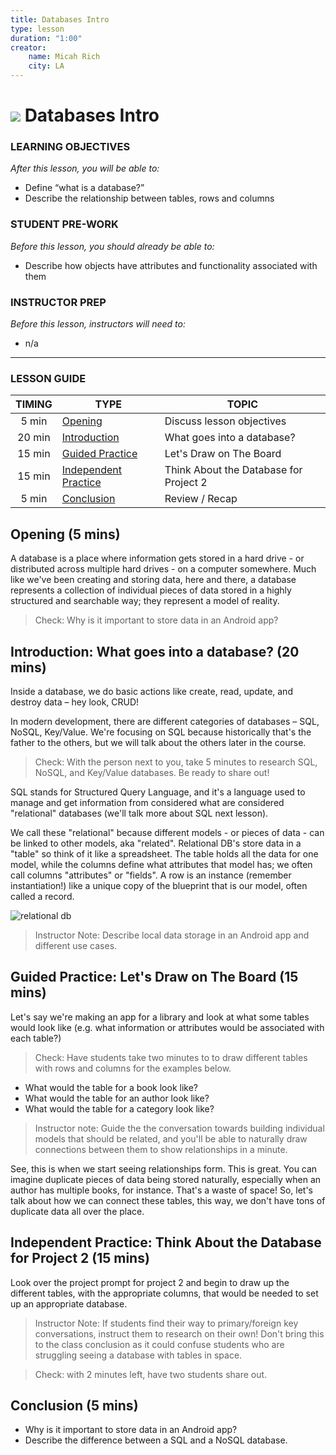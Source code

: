 ```yaml
---
title: Databases Intro
type: lesson
duration: "1:00"
creator:
    name: Micah Rich
    city: LA
---
```


# ![](https://ga-dash.s3.amazonaws.com/production/assets/logo-9f88ae6c9c3871690e33280fcf557f33.png) Databases Intro

### LEARNING OBJECTIVES
*After this lesson, you will be able to:*
- Define “what is a database?”
- Describe the relationship between tables, rows and columns

### STUDENT PRE-WORK
*Before this lesson, you should already be able to:*
- Describe how objects have attributes and functionality associated with them

### INSTRUCTOR PREP
*Before this lesson, instructors will need to:*
- n/a

---

### LESSON GUIDE

| TIMING  | TYPE  | TOPIC  |
|:-:|---|---|
| 5 min  | [Opening](#opening-5-mins)  | Discuss lesson objectives |
| 20 min  | [Introduction](#introduction-what-goes-into-a-database-20-mins)  | What goes into a database? |
| 15 min  | [Guided Practice](#guided-practice-lets-draw-on-the-board-15-mins)  | Let's Draw on The Board  |
| 15 min  | [Independent Practice](#independent-practice-think-about-the-database-for-project-2-15-mins)  | Think About the Database for Project 2 |
| 5 min  | [Conclusion](#conclusion-5-mins)  | Review / Recap |
<a name="opening"></a>
## Opening (5 mins)

A database is a place where information gets stored in a hard drive - or distributed across multiple hard drives - on a computer somewhere. Much like we've been creating and storing data, here and there, a database represents a collection of individual pieces of data stored in a highly structured and searchable way; they represent a model of reality.

> Check: Why is it important to store data in an Android app?

## Introduction: What goes into a database? (20 mins)

Inside a database, we do basic actions like create, read, update, and destroy data – hey look, CRUD!

In modern development, there are different categories of databases – SQL, NoSQL, Key/Value. We're focusing on SQL because historically that's the father to the others, but we will talk about the others later in the course.

> Check: With the person next to you, take 5 minutes to research SQL, NoSQL, and Key/Value databases.  Be ready to share out!

SQL stands for Structured Query Language, and it's a language used to manage and get information from considered what are considered "relational" databases (we'll talk more about SQL next lesson).

We call these "relational" because different models - or pieces of data - can be linked to other models, aka "related". Relational DB's store data in a "table" so think of it like a spreadsheet. The table holds all the data for one model, while the columns define what attributes that model has; we often call columns "attributes" or "fields". A row is an instance (remember instantiation!) like a unique copy of the blueprint that is our model, often called a record.

![relational db](https://cloud.githubusercontent.com/assets/25366/8589355/2646c588-25ca-11e5-9f2d-3d3afe8b7817.png)

> Instructor Note: Describe local data storage in an Android app and different use cases.

## Guided Practice: Let's Draw on The Board  (15 mins)

Let's say we're making an app for a library and look at what some tables would look like (e.g. what information or attributes would be associated with each table?)

> Check: Have students take two minutes to to draw different tables with rows and columns for the examples below.

- What would the table for a book look like?
- What would the table for an author look like?
- What would the table for a category look like?

> Instructor note: Guide the the conversation towards building individual models that should be related, and you'll be able to naturally draw connections between them to show relationships in a minute.

See, this is when we start seeing relationships form. This is great. You can imagine duplicate pieces of data being stored naturally, especially when an author has multiple books, for instance. That's a waste of space!  So, let's talk about how we can connect these tables, this way, we don't have tons of duplicate data all over the place.

## Independent Practice: Think About the Database for Project 2 (15 mins)

Look over the project prompt for project 2 and begin to draw up the different tables, with the appropriate columns, that would be needed to set up an appropriate database.

> Instructor Note: If students find their way to primary/foreign key conversations, instruct them to research on their own!  Don't bring this to the class conclusion as it could confuse students who are struggling seeing a database with tables in space.

> Check: with 2 minutes left, have two students share out.

## Conclusion (5 mins)

- Why is it important to store data in an Android app?
- Describe the difference between a SQL and a NoSQL database.
